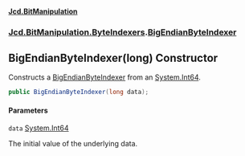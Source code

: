 #### [Jcd.BitManipulation](index.md 'index')
### [Jcd.BitManipulation.ByteIndexers](Jcd.BitManipulation.ByteIndexers.md 'Jcd.BitManipulation.ByteIndexers').[BigEndianByteIndexer](Jcd.BitManipulation.ByteIndexers.BigEndianByteIndexer.md 'Jcd.BitManipulation.ByteIndexers.BigEndianByteIndexer')

## BigEndianByteIndexer(long) Constructor

Constructs
a [BigEndianByteIndexer](Jcd.BitManipulation.ByteIndexers.BigEndianByteIndexer.md 'Jcd.BitManipulation.ByteIndexers.BigEndianByteIndexer')
from an [System.Int64](https://docs.microsoft.com/en-us/dotnet/api/System.Int64 'System.Int64').

```csharp
public BigEndianByteIndexer(long data);
```
#### Parameters

<a name='Jcd.BitManipulation.ByteIndexers.BigEndianByteIndexer.BigEndianByteIndexer(long).data'></a>

`data` [System.Int64](https://docs.microsoft.com/en-us/dotnet/api/System.Int64 'System.Int64')

The initial value of the underlying data.